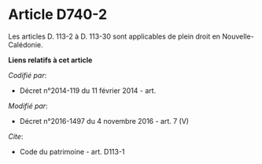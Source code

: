 # Article D740-2

Les articles D. 113-2 à D. 113-30 sont applicables de plein droit en Nouvelle-Calédonie.

**Liens relatifs à cet article**

_Codifié par_:

  - Décret n°2014-119 du 11 février 2014 - art.

_Modifié par_:

  - Décret n°2016-1497 du 4 novembre 2016 - art. 7 (V)

_Cite_:

  - Code du patrimoine - art. D113-1
